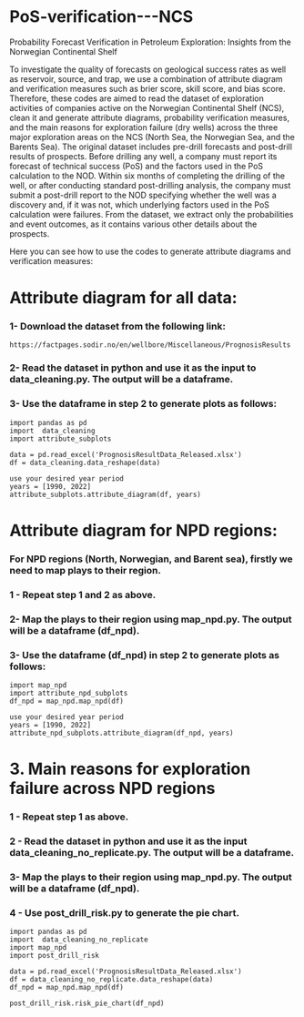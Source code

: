 # PoS-verification---NCS
Probability Forecast Verification in Petroleum Exploration: Insights from the Norwegian Continental Shelf

To investigate the quality of forecasts on geological success rates as well as reservoir, source, and trap, we use a combination of attribute diagram and verification measures such as brier score, skill score, and bias score.
Therefore, these codes are aimed to read the dataset of exploration activities of companies active on the Norwegian Continental Shelf (NCS), clean it and generate attribute diagrams, probability verification measures, and the main reasons for exploration failure (dry wells) across the three major exploration areas on the NCS (North Sea, the Norwegian Sea, and the Barents Sea). 
The original dataset includes pre-drill forecasts and post-drill results of prospects. Before drilling any well, a company must report its forecast of technical success (PoS) and the factors used in the PoS calculation to the NOD. Within six months of completing the drilling of the well, or after conducting standard post-drilling analysis, the company must submit a post-drill report to the NOD specifying whether the well was a discovery and, if it was not, which underlying factors used in the PoS calculation were failures. From the dataset, we extract only the probabilities and event outcomes, as it contains various other details about the prospects.


Here you can see how to use the codes to generate attribute diagrams and verification measures:
# Attribute diagram for all data:
     
  ### 1- Download the dataset from the following link:
    https://factpages.sodir.no/en/wellbore/Miscellaneous/PrognosisResults
  
  ### 2- Read the dataset in python and use it as the input to data_cleaning.py. The output will be a dataframe.
  ### 3- Use the dataframe in step 2 to generate plots as follows: 
    import pandas as pd
    import  data_cleaning
    import attribute_subplots
    
    data = pd.read_excel('PrognosisResultData_Released.xlsx')
    df = data_cleaning.data_reshape(data)

    use your desired year period
    years = [1990, 2022]
    attribute_subplots.attribute_diagram(df, years)

# Attribute diagram for NPD regions:
  ### For NPD regions (North, Norwegian, and Barent sea), firstly we need to map plays to their region.

  ### 1 - Repeat step 1 and 2 as above.
  ### 2- Map the plays to their region using map_npd.py. The output will be a dataframe (df_npd).
  ### 3- Use the dataframe (df_npd) in step 2 to generate plots as follows:
  
    import map_npd
    import attribute_npd_subplots
    df_npd = map_npd.map_npd(df)

    use your desired year period
    years = [1990, 2022]
    attribute_npd_subplots.attribute_diagram(df_npd, years)
  
# 3. Main reasons for exploration failure across NPD regions
   
  ### 1 - Repeat step 1 as above.
  ### 2 - Read the dataset in python and use it as the input data_cleaning_no_replicate.py. The output will be a dataframe.
  ### 3- Map the plays to their region using map_npd.py. The output will be a dataframe (df_npd).
  ### 4 - Use post_drill_risk.py to generate	 the pie chart.

    import pandas as pd
    import  data_cleaning_no_replicate
    import map_npd
    import post_drill_risk
    
    data = pd.read_excel('PrognosisResultData_Released.xlsx')
    df = data_cleaning_no_replicate.data_reshape(data)
    df_npd = map_npd.map_npd(df)

    post_drill_risk.risk_pie_chart(df_npd)







